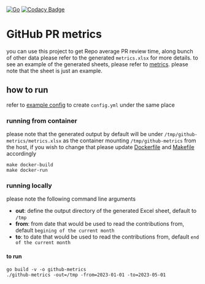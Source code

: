 [![Go](https://github.com/sghaida/github-metrics/actions/workflows/go.yml/badge.svg)](https://github.com/sghaida/github-metrics/actions/workflows/go.yml)
[![Codacy Badge](https://app.codacy.com/project/badge/Grade/29f8ca49a29e4e8b99bbd61709b5dae6)](https://app.codacy.com/gh/sghaida/github-metrics/dashboard?utm_source=gh&utm_medium=referral&utm_content=&utm_campaign=Badge_grade)
# GitHub PR metrics
you can use this project to get Repo average PR review time, along bunch of other data
please refer to the generated `metrics.xlsx` for more details.
to see an example of the generated sheets, please refer to [metrics](./data/metrics.xlsx). please note that the sheet is just an example. 

## how to run

refer to [example config](./example.config.yaml) to create `config.yml` under the same place

### running from container

please note that the generated output by default will be under `/tmp/github-metrics/metrics.xlsx`
as the container mounting `/tmp/github-metrics` from the host, if you wish to change that please update [Dockerfile](./Dockerfile) and [Makefile](./Makefile) accordingly


```shell
make docker-build
make docker-run
```

### running locally
please note the following command line arguments 
* **out**: define the output directory of the generated Excel sheet, default to `/tmp`
* **from**: from date that would be used to read the contributions from, default `begining of the current month`
* **to**: to date that would be used to read the contributions from, default `end of the current month`

#### to run
```shell
go build -v -o github-metrics
./github-metrics -out=/tmp -from=2023-01-01 -to=2023-05-01
```

